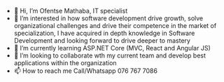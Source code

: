 - 👋 Hi, I’m Ofentse Mathaba, IT specialist
- 👀 I’m interested in how software development drive growth, solve organizational challenges and drive their competence in the market of specialization, I have acquired in depth knowledge in Software Development and looking forward to drive deeper to mastery
- 🌱 I’m currently learning ASP.NET Core (MVC, React and Angular JS)
- 💞️ I’m looking to collaborate wth my current team and develop best applications within the organization
- 📫 How to reach me Call/Whatsapp 076 767 7086

<!---
peterofentse/peterofentse is a ✨ special ✨ repository because its `README.md` (this file) appears on your GitHub profile.
You can click the Preview link to take a look at your changes.
--->
